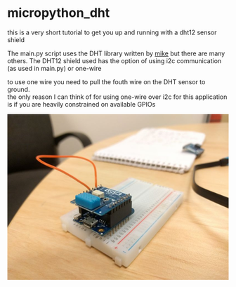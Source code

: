 # micropython_dht
this is a very short tutorial to get you up and running with a dht12 sensor shield

The main.py script uses the DHT library written by [mike](https://github.com/mcauser/micropython-dht12) but there are many others.
The DHT12 shield used has the option of using i2c communication (as used in main.py) or one-wire

to use one wire you need to pull the fouth wire on the DHT sensor to ground.  
the only reason I can think of for using one-wire over i2c for this application is if you are heavily constrained on available GPIOs

![](tempsensorpic.jpg)
